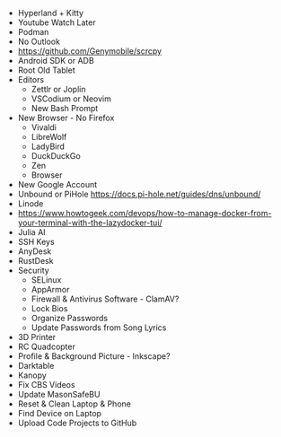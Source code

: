 - Hyperland + Kitty
- Youtube Watch Later
- Podman
- No Outlook
- https://github.com/Genymobile/scrcpy
- Android SDK or ADB
- Root Old Tablet
- Editors
    - Zettlr or Joplin
    - VSCodium or Neovim
    - New Bash Prompt
- New Browser - No Firefox
    - Vivaldi
    - LibreWolf
    - LadyBird
    - DuckDuckGo
    - Zen
    - Browser
- New Google Account
- Unbound or PiHole https://docs.pi-hole.net/guides/dns/unbound/
- Linode
- https://www.howtogeek.com/devops/how-to-manage-docker-from-your-terminal-with-the-lazydocker-tui/
- Julia AI
- SSH Keys
- AnyDesk
- RustDesk
- Security
    - SELinux
    - AppArmor
    - Firewall & Antivirus Software - ClamAV?
    - Lock Bios
    - Organize Passwords
    - Update Passwords from Song Lyrics
- 3D Printer
- RC Quadcopter
- Profile & Background Picture - Inkscape?
- Darktable
- Kanopy
- Fix CBS Videos
- Update MasonSafeBU
- Reset & Clean Laptop & Phone
- Find Device on Laptop
- Upload Code Projects to GitHub